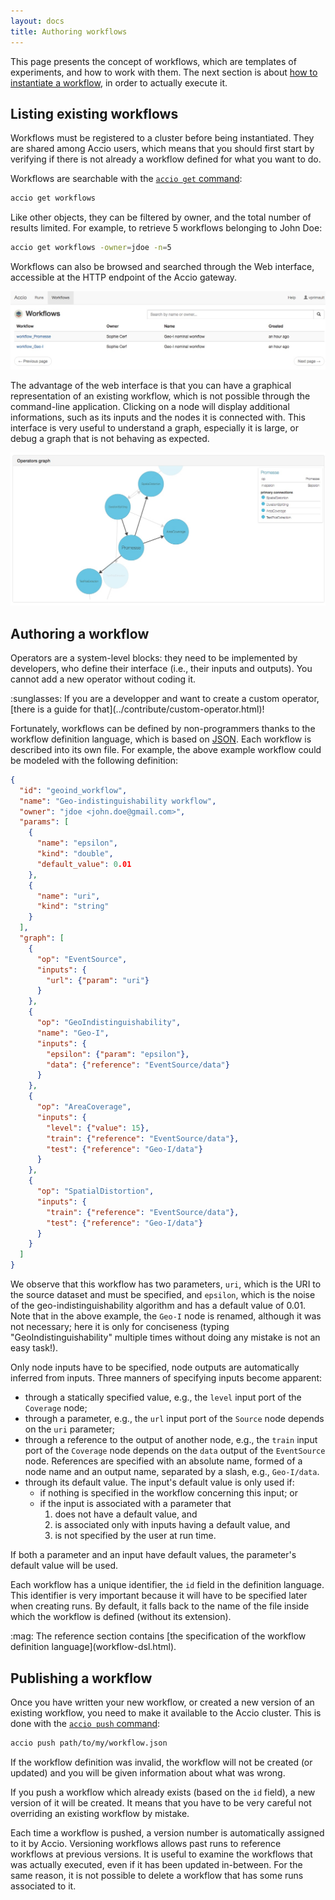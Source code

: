 ```yaml
---
layout: docs
title: Authoring workflows
---
```


This page presents the concept of workflows, which are templates of experiments, and how to work with them.
The next section is about [how to instantiate a workflow](creating-runs.html), in order to actually execute it.

## Listing existing workflows
Workflows must be registered to a cluster before being instantiated.
They are shared among Accio users, which means that you should first start by verifying if there is not already a workflow defined for what you want to do.

Workflows are searchable with the [`accio get` command](commands/get.html):
```bash
accio get workflows
```

Like other objects, they can be filtered by owner, and the total number of results limited.
For example, to retrieve 5 workflows belonging to John Doe:
```bash
accio get workflows -owner=jdoe -n=5
```

Workflows can also be browsed and searched through the Web interface, accessible at the HTTP endpoint of the Accio gateway.

![Workflow list](../images/ui/workflows.jpeg)

The advantage of the web interface is that you can have a graphical representation of an existing workflow, which is not possible through the command-line application.
Clicking on a node will display additional informations, such as its inputs and the nodes it is connected with.
This interface is very useful to understand a graph, especially it is large, or debug a graph that is not behaving as expected.

![Workflow list](../images/ui/workflow_graph.jpeg)

## Authoring a workflow

Operators are a system-level blocks: they need to be implemented by developers, who define their interface (i.e., their inputs and outputs).
You cannot add a new operator without coding it.

<div class="callout callout-info" markdown="1">
:sunglasses: If you are a developper and want to create a custom operator, [there is a guide for that](../contribute/custom-operator.html)!
</div>

Fortunately, workflows can be defined by non-programmers thanks to the workflow definition language, which is based on [JSON](https://en.wikipedia.org/wiki/JSON).
Each workflow is described into its own file.
For example, the above example workflow could be modeled with the following definition:

```json
{
  "id": "geoind_workflow",
  "name": "Geo-indistinguishability workflow",
  "owner": "jdoe <john.doe@gmail.com>",
  "params": [
    {
      "name": "epsilon",
      "kind": "double",
      "default_value": 0.01
    },
    {
      "name": "uri",
      "kind": "string"
    }
  ],
  "graph": [
    {
      "op": "EventSource",
      "inputs": {
        "url": {"param": "uri"}
      }
    },
    {
      "op": "GeoIndistinguishability",
      "name": "Geo-I",
      "inputs": {
        "epsilon": {"param": "epsilon"},
        "data": {"reference": "EventSource/data"}
      }
    },
    {
      "op": "AreaCoverage",
      "inputs": {
        "level": {"value": 15},
        "train": {"reference": "EventSource/data"},
        "test": {"reference": "Geo-I/data"}
      }
    },
    {
      "op": "SpatialDistortion",
      "inputs": {
        "train": {"reference": "EventSource/data"},
        "test": {"reference": "Geo-I/data"}
      }
    }
  ]
}
```

We observe that this workflow has two parameters, `uri`, which is the URI to the source dataset and must be specified, and `epsilon`, which is the noise of the geo-indistinguishability algorithm and has a default value of 0.01.
Note that in the above example, the `Geo-I` node is renamed, although it was not necessary;
here it is only for conciseness (typing "GeoIndistinguishability" multiple times without doing any mistake is not an easy task!).

Only node inputs have to be specified, node outputs are automatically inferred from inputs.
Three manners of specifying inputs become apparent:

  * through a statically specified value, e.g., the `level` input port of the `Coverage` node;
  * through a parameter, e.g., the `url` input port of the `Source` node depends on the `uri` parameter;
  * through a reference to the output of another node, e.g., the `train` input port of the `Coverage` node depends on the `data` output of the `EventSource` node.
  References are specified with an absolute name, formed of a node name and an output name, separated by a slash, e.g., `Geo-I/data`.
  * through its default value.
  The input's default value is only used if:
    * if nothing is specified in the workflow concerning this input; or
    * if the input is associated with a parameter that
      1. does not have a default value, and
      2. is associated only with inputs having a default value, and
      3. is not specified by the user at run time.

If both a parameter and an input have default values, the parameter's default value will be used.

Each workflow has a unique identifier, the `id` field in the definition language.
This identifier is very important because it will have to be specified later when creating runs.
By default, it falls back to the name of the file inside which the workflow is defined (without its extension).

<div class="alert alert-info" markdown="1">
  :mag: The reference section contains [the specification of the workflow definition language](workflow-dsl.html).
</div>

## Publishing a workflow
Once you have written your new workflow, or created a new version of an existing workflow, you need to make it available to the Accio cluster.
This is done with the [`accio push` command](commands/push.html):
```bash
accio push path/to/my/workflow.json
```

If the workflow definition was invalid, the workflow will not be created (or updated) and you will be given information about what was wrong.

If you push a workflow which already exists (based on the `id` field), a new version of it will be created.
It means that you have to be very careful not overriding an existing workflow by mistake.

Each time a workflow is pushed, a version number is automatically assigned to it by Accio.
Versioning workflows allows past runs to reference workflows at previous versions.
It is useful to examine the workflows that was actually executed, even if it has been updated in-between.
For the same reason, it is not possible to delete a workflow that has some runs associated to it.

